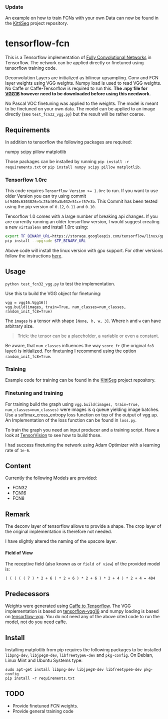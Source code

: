### Update

An example on how to train FCNs with your own Data can now be found in the [KittiSeg](https://github.com/MarvinTeichmann/KittiSeg) project repository.

# tensorflow-fcn
This is a Tensorflow implementation of [Fully Convolutional Networks](http://arxiv.org/abs/1411.4038) in Tensorflow. The network can be applied directly or finetuned using tensorflow training code.

Deconvolution Layers are initialized as bilinear upsampling. Conv and FCN layer weights using VGG weights. Numpy load is used to read VGG weights. No Caffe or Caffe-Tensorflow is required to run this. <b>The .npy file for <a href="https://dl.dropboxusercontent.com/u/50333326/vgg16.npy">VGG16</a> however need to be downloaded before using this needwork.</b>

No Pascal VOC finetuning was applied to the weights. The model is meant to be finetuned on your own data. The model can be applied to an image directly (see `test_fcn32_vgg.py`) but the result will be rather coarse.

## Requirements

In addition to tensorflow the following packages are required:

numpy
scipy
pillow
matplotlib

Those packages can be installed by running `pip install -r requirements.txt` or `pip install numpy scipy pillow matplotlib`.

### Tensorflow 1.0rc

This code requires `Tensorflow Version >= 1.0rc` to run. If you want to use older Version you can try using commit `bf9400c6303826e1c25bf09a3b032e51cef57e3b`. This Commit has been tested using the pip version of `0.12`, `0.11` and `0.10`.

Tensorflow 1.0 comes with a large number of breaking api changes. If you are currently running an older tensorflow version, I would suggest creating a new `virtualenv` and install 1.0rc using:

```bash
export TF_BINARY_URL=https://storage.googleapis.com/tensorflow/linux/gpu/tensorflow_gpu-1.0.0rc0-cp27-none-linux_x86_64.whl
pip install --upgrade $TF_BINARY_URL
```

Above code will install the linux version with gpu support. For other versions follow the instructions [here](https://github.com/tensorflow/tensorflow/blob/r1.0/tensorflow/g3doc/get_started/os_setup.md).

## Usage

`python test_fcn32_vgg.py` to test the implementation.

Use this to build the VGG object for finetuning:

```
vgg = vgg16.Vgg16()
vgg.build(images, train=True, num_classes=num_classes, random_init_fc8=True)
```
The `images` is a tensor with shape `[None, h, w, 3]`. Where `h` and `w` can have arbitrary size.
>Trick: the tensor can be a placeholder, a variable or even a constant.

Be aware, that `num_classes` influences the way `score_fr` (the original `fc8` layer) is initialized. For finetuning I recommend using the option `random_init_fc8=True`. 

### Training

Example code for training can be found in the [KittiSeg](https://github.com/MarvinTeichmann/KittiSeg) project repository.

### Finetuning and training

For training build the graph using `vgg.build(images, train=True, num_classes=num_classes)` were images is q queue yielding image batches. Use a softmax_cross_entropy loss function on top of the output of vgg.up. An Implementation of the loss function can be found in `loss.py`.

To train the graph you need an input producer and a training script. Have a look at [TensorVision](https://github.com/TensorVision/TensorVision/blob/9db59e2f23755a17ddbae558f21ae371a07f1a83/tensorvision/train.py) to see how to build those.

I had success finetuning the network using Adam Optimizer with a learning rate of `1e-6`.

## Content

Currently the following Models are provided:

- FCN32
- FCN16
- FCN8

## Remark

The deconv layer of tensorflow allows to provide a shape. The crop layer of the original implementation is therefore not needed.

I have slightly altered the naming of the upscore layer.

#### Field of View

The receptive field (also known as or `field of view`) of the provided model is: 

`( ( ( ( ( 7 ) * 2 + 6 ) * 2 + 6 ) * 2 + 6 ) * 2 + 4 ) * 2 + 4 = 404`

## Predecessors

Weights were generated using [Caffe to Tensorflow](https://github.com/ethereon/caffe-tensorflow). The VGG implementation is based on [tensorflow-vgg16](https://github.com/ry/tensorflow-vgg16) and numpy loading is based on [tensorflow-vgg](https://github.com/machrisaa/tensorflow-vgg). You do not need any of the above cited code to run the model, not do you need caffe.

## Install

Installing matplotlib from pip requires the following packages to be installed `libpng-dev`, `libjpeg8-dev`, `libfreetype6-dev` and `pkg-config`. On Debian, Linux Mint and Ubuntu Systems type:

`sudo apt-get install libpng-dev libjpeg8-dev libfreetype6-dev pkg-config` <br>
`pip install -r requirements.txt`

## TODO

- Provide finetuned FCN weights.
- Provide general training code
